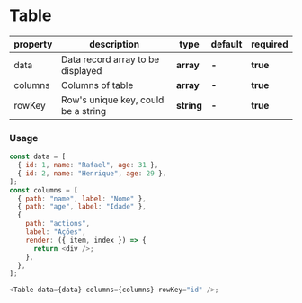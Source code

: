 # Table

| property | description                         | type       | default | required |
| -------- | ----------------------------------- | ---------- | ------- | -------- |
| data     | Data record array to be displayed   | **array**  | **-**   | **true** |
| columns  | Columns of table                    | **array**  | **-**   | **true** |
| rowKey   | Row's unique key, could be a string | **string** | **-**   | **true** |

### Usage

```js
const data = [
  { id: 1, name: "Rafael", age: 31 },
  { id: 2, name: "Henrique", age: 29 },
];
const columns = [
  { path: "name", label: "Nome" },
  { path: "age", label: "Idade" },
  {
    path: "actions",
    label: "Ações",
    render: ({ item, index }) => {
      return <div />;
    },
  },
];

<Table data={data} columns={columns} rowKey="id" />;
```
